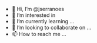 - 👋 Hi, I’m @jserranoes
- 👀 I’m interested in 
- 🌱 I’m currently learning ...
- 💞️ I’m looking to collaborate on ...
- 📫 How to reach me ...

<!---
jserranoes/jserranoes is a ✨ special ✨ repository because its `README.md` (this file) appears on your GitHub profile.
You can click the Preview link to take a look at your changes.
--->
